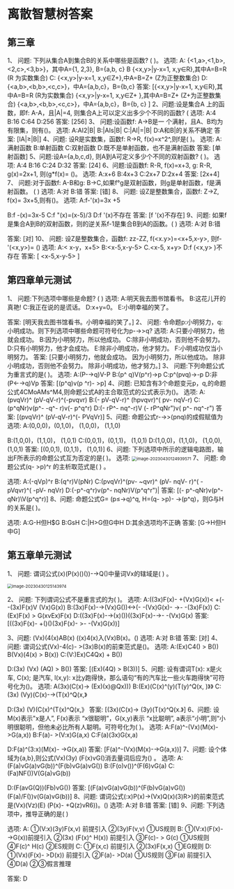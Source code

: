 # 离散智慧树答案

## 第三章

1、 问题:
下列从集合A到集合B的关系中哪些是函数? ( )。
选项:
A:
{<1,a>,<1,b>,<2,c>,<3,b>}，其中A={1, 2,3}, B={a,b, c}
B
{<x,y>|y-x=1, x,y∈R},其中A=B=R (R 为实数集合)
C:
{<x,y>|y-x=1, x,y∈Z+},中A=B=Z+ (Z为正整数集合)
D:
{<a,b>,<b,b>,<c,c>}，中A={a,b,c}，B={b,c}
答案: [{<x,y>|y-x=1, x,y∈R},其中A=B=R (R为实数集合)
{<x,y>|y-x=1, x,y∈Z+ },其中A=B=Z+ (Z+为正整数集合)
{<a,b>,<b,b>,<c,c>}，中A={a,b,c}，B={b, c}
]
2、问题:设是集合A 上的函数，即f: A-A，且|A|=4, 则集合A上可以定义出多少个不同的函数? (
选项:
A:4
B:16
C:64
D:256
答案: [256]
3、 问题:设函数f: A→B是一 个满射，且A、B均为有限集，则有()。
选项:
A:AI2|B|
B:|AIs|B|
C:|AI|=|B|
D:A和B|的关系不确定
答案: [IA|≥|B|]
4、问题:
设R是实数集，函数f: R→R, f(x)=x^2^,则f是( )。
选项:
A:满射函数
B:单射函数
C:双射函数
D:既不是单射函数，也不是满射函数
答案: [单射函数]
5、问题:设A={a,b,c,d}, 则A到A可定义多少个不同的双射函数? ( )。
选项:
A:4
B:16
C:24 
D:32 
答案: [24]
6、问题:设函数f: R-R, f(x)=x+3, g: R-R, g(x)=2x+1, 则(g*f(x)= ()。
选项:
A:x+6
B:4x+3
C:2x+7
D:2x+4 
答案: [2x+4]
7、 问题:对于函数f: A-B和g: B→C,如果f°g是双射函数，则g是单射函数，f是满射函数。 ( )
选项:
A:对
B:错
答案: [错]
8、 问题:
设Z是整数集合，函数f: Z→Z, f(x)= 3x+5,则有()。
选项:
A:f-'(x)=3x +5

B:f -(x)=3x-5
C:f "(x)=(x-5)/3
D:f '(x)不存在
答案: [f '(x)不存在]
9、问题:
如果f是集合A到B的双射函数，则的逆关系f-1是集合B到A的函数。( )
选项:
A:对
B:错

答案: [对]
10、 问题:
设Z是整数集合，函数f: zz-ZZ, f(<x.y>)=<x+5,x-y>, 则f-'(<x,y>)= ()
选项:
A:< x-y，x+5>
B:<x-5,x-y-5>
C.<x-5, x+y>
D:f (<x,y> )不存在
答案: [ <x-5,x-y-5> ]

## 第四章单元测试

1、 问题:下列选项中哪些是命题? ( )
选项:
A:明天我去图书馆看书。
B:这花儿开的真艳!
C:我正在说的是谎话。
D:x+y=0。
E:小明幸福的笑了。

答案: [明天我去图书馆看书。小明幸福的笑了。]
2、 问题:
令命题p:小明努力，q:小明成功。则下列选项中哪些命题可符号化为p-→>q?
选项:
A:只要小明努力，他就会成功。
B:因为小明努力，所以他成功。
C:除非小明成功，否则他不会努力。
D:只有小明努力，他才会成功。
E:除非小明成功，他才努力。
F:小明成功仅当小明努力。
答案: [只要小明努力，他就会成功。
因为小明努力，所以他成功。
除非小明成功，否则他不会努力。
除非小明成功，他才努力。]
3、 问题:下列命题公式为重言式的是( )。
选项:
A:(P-→q)V-P
B:(p^ q)V(p^r)→p
C:p^(pvq)→-p
D:非(P←→q)Vp
答案: 
[(p^q)v(p ^r)- >p]
4、问题:
已知含有3个命题变元p，q,的命题公式4CMoAMs^M4,则命题公式A的主合取范式的公式表示为()。
选项:
A:(pvqVr)^ (pV-qV-r)^(-pvqvr)
B:(- pV-qV-r)^ (hpvqvr)^( pv- nqV-r)
C:(p^qNr)v(p^- -q^- r)v(- p^q^r)
D:(- rP^- nq^-r)V (- rP^qNr")v( p^- nq^-r")
答案: [(pvqVr)^ (pV-qV-r)^(- PVqVr)]
5、问题:
命题公式r-→>(pnq)的成假赋值为
选项:
A:(0,0,0)，(0,1,0)， (1,0,0)， (1,1,0)

B:(1,0,0)，(1,1,0)， (1,0,1)
C:(0,0,1)，(0,1,1)， (1,0,1)
D:(1,0,0)，(1,1,0)， (1,0,0), (1,0,1)
答案: [(0,0,1), (0,1,1)， (1,0,1)]
6、问题: 下列选项中所示的逻辑电路图，输出F所表示的命题公式互为否定的是( )。
选项:
<img src="C:/Users/%E6%9D%8E%E7%A6%B9%E4%BD%B3/AppData/Roaming/Typora/typora-user-images/image-20230430124939571.png" alt="image-20230430124939571" style="zoom:67%;" />
7、 问题:
命题公式(q- >p)^r 的主析取范式是( ) 。

选项:
A:(-qVp)^r
B:(q^r)V(pNr)
C:(pvqVr)^(pv- ~qvr)^ (pV- nqV- r)^( -pVqvr)^( -pV- nqVr)
D:(-p^-q^r)v(p^- nqNr)V(p^q^r")|
答案: [(- p^-qNr)v(p^-qNr)\V(p^q^r)]
8、问题:
命题公式G= (p≤→q)^q, H=(q- >p)- →(p^q)，则G与H的关系是( )。

选项: 
A:G-H但H$G
B:GsH
C:|H>G但G中H
D:其余选项均不正确
答案: [G->H但H中G]

## 第五章单元测试

1、 问题:
谓词公式(x)(P(x)()())-→Q()中量词Vx的辖域是( ) 。

<img src="https://daimaxiaofeiwu.oss-cn-guangzhou.aliyuncs.com/img/202304301251061.png" alt="image-20230430125143974" style="zoom:67%;" />

2、 问题:
下列谓词公式不是重言式的为( )。
选项:
A:((3x)F(x)- +(Vx)G(x))< +(- -(3x)F(x)V (Vx)G(x))
B:(3x)F(x)-→(Vx)G())<→(- -(Vx)G(x)- →- -(3x)F(x))
C:(Ex)F(x) > G(xvEx)F(x) 
D:((3x)F(x)-→(x)())((3x)F(x)-→- -(Vx)G(x)
答案:[((3x)F(x)- +()()(3x)F(x)- >- -(Vx)G(x))]

3、问题:
(Vx)(4(x)AB(x) ((x)4(x)入(Vx)B(x)。()
选项:
A:对
B:错
答案: [对]
4、问题:
谓词公式(Vx)-4(c)- >(3x)B(x)的前束范式是()。
选项:
A:(Ex)C4() > B())
B(Vx)(4(x) > B(x))
C:(V:)Ex)C4Qx) + B())

D:(3x) (Vx) (AQ) > B())
答案: [(Ex)(4Q) > B(3))]
5、问题:
设有谓词T(x): x是火车, C(x); 是汽车, l(x,y): x比y跑得快，那么语句“有的汽车比一些火车跑得快”可符号化为()。
选项:
A(3x)(C(x)→ (Ex)(x)@Qx)))
B:(Ex)(C(x)^(y)(T(y)^Q(x, )》》
C:(3x) (Vy)(C(x)-→(T(x)^Q(x,》

D:(3x) (V)(C(x)^(T(x)^Q(x,》
答案: [(3x)(C(x)→ (3y)(T(x)^Q(x.》]
6、问题:
设M(x)表示"x是人”, F(x)表示 “x很聪明”，G(x,y)表示 “x比聪明”, a表示“小明”,则“小明很聪明，但他未必比所有人聪明。可符号化为( )。
选项:
A:F(a)^-(Vx)(M(x)- >G(a,x))
B:F(a)- >(V:x)G(a,x)
C:F(a)\(3x)G(x,a)

D:F(a)^(3:x)(M(x)- →G(x,a))
答案: [F(a)^-(Vx)(M(x)-→G(a,x))]
7、问题:
设个体域为{a,b},则公式(Vx)(3y) (F(x)vG()消去量词后应为() 。
选项:
A:(F(a)vG(a)vG(b))^(F(b)vG(a)vG())
B:(F(o)v())^(F(6)vG(a)
C:(Fa)NF())V(G(a)vG(b))

D:(F(avG(Q))(Fb)vG())
答案: [(F(a)vG(a)vG(b))^(F(b)vG(a)vG())(F(a)/F())v(G(a)vG(b))]
8、问题:
谓词公式(:x)P(x)→(Vx)Q(x)\(3)R>)的前束范式是(Vx)(Vz)(E) (P(x)- +Q(z)vR6))。()
选项:
A:对
B:错
答案: [错]
9、问题:
下列选项中，推导正确的是( )

选项:
A:
①(V:x)(3y)F(x,v)
前提引入
②(3y)F(v,v)
①US规则
B:
①(V:x)(F(x)- →G(x))前提引入 
②(3x) (F(x)^ H(x))
前提引入
③F(c)- > G(c)
①US规则
④F(c)^ H(c)
②ES规则
C:
①F(x,c)
前提引入
②(3x)F(x,x)
①EG规则
D:
①(Vx)(F(x)- >D(x))
前提引入
②F(a)- >D(a)
①US规则
③F(a)
前提引入
④D(a)
②③假言推理

答案: D